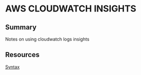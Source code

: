 # AWS CLOUDWATCH INSIGHTS

## Summary

Notes on using cloudwatch logs insights

## Resources

[Syntax](https://docs.aws.amazon.com/AmazonCloudWatch/latest/logs/CWL_QuerySyntax.html)
